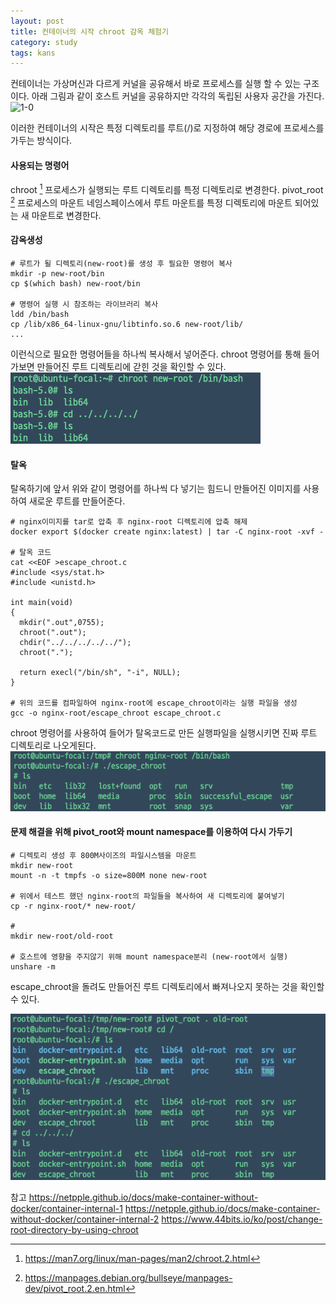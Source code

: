 ```yaml
---
layout: post
title: 컨테이너의 시작 chroot 감옥 체험기
category: study
tags: kans
---
```


컨테이너는 가상머신과 다르게 커널을 공유해서 바로 프로세스를 실행 할 수 있는 구조이다. 
아래 그림과 같이 호스트 커널을 공유하지만 각각의 독립된 사용자 공간을 가진다.
![1-0](/assets/img/1-0.png)


이러한 컨테이너의 시작은 특정 디렉토리를 루트(/)로 지정하여 해당 경로에 프로세스를 가두는 방식이다.


#### 사용되는 명령어

chroot [^1]
프로세스가 실행되는 루트 디렉토리를 특정 디렉토리로 변경한다.
pivot_root [^2]
프로세스의 마운트 네임스페이스에서 루트 마운트를 특정 디렉토리에 마운트 되어있는 새 마운트로 변경한다.



#### 감옥생성

```
# 루트가 될 디렉토리(new-root)를 생성 후 필요한 명령어 복사
mkdir -p new-root/bin
cp $(which bash) new-root/bin

# 명령어 실행 시 참조하는 라이브러리 복사
ldd /bin/bash
cp /lib/x86_64-linux-gnu/libtinfo.so.6 new-root/lib/
...
```
이런식으로 필요한 명령어들을 하나씩 복사해서 넣어준다.
chroot 명령어를 통해 들어가보면 만들어진 루트 디렉토리에 갇힌 것을 확인할 수 있다.
![1-1](/assets/img/1-1.png)


#### 탈옥
탈옥하기에 앞서 위와 같이 명령어를 하나씩 다 넣기는 힘드니 만들어진 이미지를 사용하여 새로운 루트를 만들어준다.

```
# nginx이미지를 tar로 압축 후 nginx-root 디렉토리에 압축 해제
docker export $(docker create nginx:latest) | tar -C nginx-root -xvf -

# 탈옥 코드
cat <<EOF >escape_chroot.c
#include <sys/stat.h>
#include <unistd.h>

int main(void)
{
  mkdir(".out",0755);
  chroot(".out");
  chdir("../../../../../");
  chroot(".");

  return execl("/bin/sh", "-i", NULL);
}

# 위의 코드를 컴파일하여 nginx-root에 escape_chroot이라는 실행 파일을 생성
gcc -o nginx-root/escape_chroot escape_chroot.c
```
chroot 명령어를 사용하여 들어가 탈옥코드로 만든 실행파일을 실행시키면 진짜 루트 디렉토리로 나오게된다.
![1-2](/assets/img/1-2.png)


#### 문제 해결을 위해 pivot_root와 mount namespace를 이용하여 다시 가두기

```
# 디렉토리 생성 후 800M사이즈의 파일시스템을 마운트 
mkdir new-root 
mount -n -t tmpfs -o size=800M none new-root

# 위에서 테스트 했던 nginx-root의 파일들을 복사하여 새 디렉토리에 붙여넣기
cp -r nginx-root/* new-root/

# 
mkdir new-root/old-root

# 호스트에 영향을 주지않기 위해 mount namespace분리 (new-root에서 실행)
unshare -m
```
escape_chroot을 돌려도 만들어진 루트 디렉토리에서 빠져나오지 못하는 것을 확인할 수 있다.

![1-3](/assets/img/1-3.png)



참고
https://netpple.github.io/docs/make-container-without-docker/container-internal-1
https://netpple.github.io/docs/make-container-without-docker/container-internal-2
https://www.44bits.io/ko/post/change-root-directory-by-using-chroot
[^1]: https://man7.org/linux/man-pages/man2/chroot.2.html
[^2]: https://manpages.debian.org/bullseye/manpages-dev/pivot_root.2.en.html


